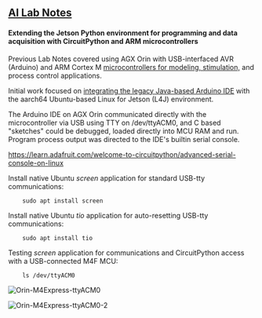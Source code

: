 ## <u>AI Lab Notes</u>

#### Extending the Jetson Python environment for programming and data acquisition with CircuitPython and ARM microcontrollers

Previous Lab Notes covered using AGX Orin with USB-interfaced AVR (Arduino) and ARM Cortex M [microcontrollers for modeling, stimulation,](https://github.com/rtrelease/Jetson-Symbolics/blob/main/M4_Controller-CorticalMicrocircuitLayout.md) and process control applications.

Initial work focused on [integrating the legacy Java-based Arduino IDE](https://github.com/rtrelease/Jetson-Symbolics/blob/main/Arduino2.md) with the aarch64 Ubuntu-based Linux for Jetson (L4J) environment.  

The Arduino IDE on AGX Orin communicated directly with the microcontroller via USB using TTY on /dev/ttyACM0, and C based "sketches" could be debugged, loaded directly into MCU RAM and run. Program process output was directed to the IDE's builtin serial console.

https://learn.adafruit.com/welcome-to-circuitpython/advanced-serial-console-on-linux

Install native Ubuntu *screen* application for standard USB-tty communications:

		sudo apt install screen

Install native Ubuntu *tio* application for auto-resetting USB-tty communications:

		sudo apt install tio

Testing *screen* application for communications and CircuitPython access with a USB-connected M4F MCU:

		ls /dev/ttyACM0

![Orin-M4Express-ttyACM0](https://github.com/rtrelease/Jetson-Symbolics-Neuromorphics/assets/71346897/fcfa814c-4edf-4ed5-8ec4-06222ddb95ae)

![Orin-M4Express-ttyACM0-2](https://github.com/rtrelease/Jetson-Symbolics-Neuromorphics/assets/71346897/eb6c09e1-3e39-486a-83ae-b3218458583b)

